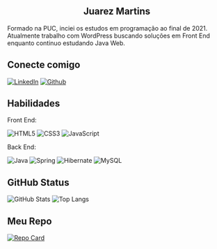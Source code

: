 <h2 align="center">Juarez Martins</h2>

<p>Formado na PUC, inciei os estudos em programação ao final de 2021.<br>
Atualmente trabalho com WordPress buscando soluções em Front End enquanto continuo estudando Java Web.</p>

## Conecte comigo
[![LinkedIn](https://img.shields.io/badge/LinkedIn-000?style=for-the-badge&logo=linkedin&logoColor=0E76A8)](https://www.linkedin.com/in/juarez-martins-de-oliveira-junior/) 
[![Github](https://img.shields.io/badge/Github-357?style=for-the-badge&logo=Github&logoColor=fffff)](https://www.github.com/jucatupinamba)


## Habilidades
<p>Front End: </p>

![HTML5](https://img.shields.io/badge/HTML5-000?style=for-the-badge&logo=html5)
![CSS3](https://img.shields.io/badge/CSS3-000?style=for-the-badge&logo=css3&logoColor=264CE4)
![JavaScript](https://img.shields.io/badge/javascript-%23323330.svg?style=for-the-badge&logo=javascript&logoColor=%23F7DF1E)

<p>Back End:</p>

![Java](https://img.shields.io/badge/java-%23ED8B00.svg?style=for-the-badge&logo=openjdk&logoColor=white)
![Spring](https://img.shields.io/badge/spring-%236DB33F.svg?style=for-the-badge&logo=spring&logoColor=white)
![Hibernate](https://img.shields.io/badge/Hibernate-59666C?style=for-the-badge&logo=Hibernate&logoColor=white)
![MySQL](https://img.shields.io/badge/mysql-%2300f.svg?style=for-the-badge&logo=mysql&logoColor=white)

## GitHub Status
![GitHub Stats](https://github-readme-stats.vercel.app/api?username=jucatupinamba&theme=transparent&bg_color=000&border_color=30A3DC&show_icons=true&icon_color=30A3DC&title_color=E94D5F&text_color=FFF)
![Top Langs](https://github-readme-stats-git-masterrstaa-rickstaa.vercel.app/api/top-langs/?username=jucatupinamba&bg_color=000&border_color=30A3DC&title_color=E94D5F&text_color=FFF)

## Meu Repo
[![Repo Card](https://github-readme-stats.vercel.app/api/pin/?username=jucatupinamba&repo=e-commerce&bg_color=000&border_color=30A3DC&show_icons=true&icon_color=30A3DC&title_color=E94D5F&text_color=FFF)](https://github.com/jucatupinamba/e-commerce)
